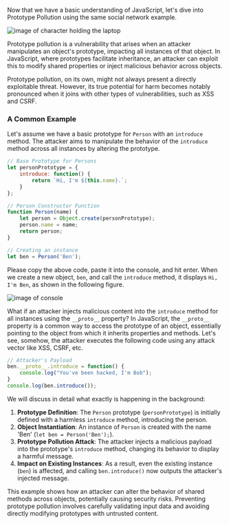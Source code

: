 Now that we have a basic understanding of JavaScript, let's dive into Prototype Pollution using the same social network example.

![image of character holding the laptop](image-url)

Prototype pollution is a vulnerability that arises when an attacker manipulates an object's prototype, impacting all instances of that object. In JavaScript, where prototypes facilitate inheritance, an attacker can exploit this to modify shared properties or inject malicious behavior across objects.

Prototype pollution, on its own, might not always present a directly exploitable threat. However, its true potential for harm becomes notably pronounced when it joins with other types of vulnerabilities, such as XSS and CSRF.

### A Common Example

Let's assume we have a basic prototype for `Person` with an `introduce` method. The attacker aims to manipulate the behavior of the `introduce` method across all instances by altering the prototype.

```javascript
// Base Prototype for Persons
let personPrototype = {
    introduce: function() {
        return `Hi, I'm ${this.name}.`;
    }
};

// Person Constructor Function
function Person(name) {
    let person = Object.create(personPrototype);
    person.name = name;
    return person;
}

// Creating an instance
let ben = Person('Ben');
```

Please copy the above code, paste it into the console, and hit enter. When we create a new object, `ben`, and call the `introduce` method, it displays `Hi, I'm Ben`, as shown in the following figure.

![image of console](image-url)

What if an attacker injects malicious content into the `introduce` method for all instances using the `__proto__` property? In JavaScript, the `__proto__` property is a common way to access the prototype of an object, essentially pointing to the object from which it inherits properties and methods. Let's see, somehow, the attacker executes the following code using any attack vector like XSS, CSRF, etc.

```javascript
// Attacker's Payload
ben.__proto__.introduce = function() {
    console.log("You've been hacked, I'm Bob");
}
console.log(ben.introduce());
```

We will discuss in detail what exactly is happening in the background:

1. **Prototype Definition**: The `Person` prototype (`personPrototype`) is initially defined with a harmless `introduce` method, introducing the person.
2. **Object Instantiation**: An instance of `Person` is created with the name 'Ben' (`let ben = Person('Ben');`).
3. **Prototype Pollution Attack**: The attacker injects a malicious payload into the prototype's `introduce` method, changing its behavior to display a harmful message.
4. **Impact on Existing Instances**: As a result, even the existing instance (`ben`) is affected, and calling `ben.introduce()` now outputs the attacker's injected message.

This example shows how an attacker can alter the behavior of shared methods across objects, potentially causing security risks. Preventing prototype pollution involves carefully validating input data and avoiding directly modifying prototypes with untrusted content.